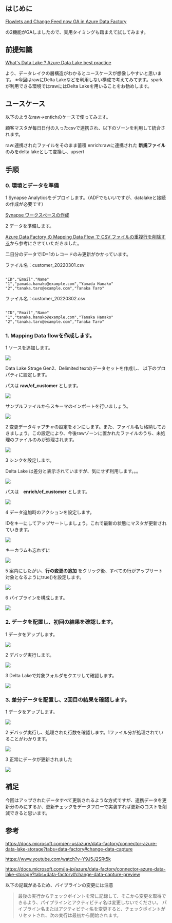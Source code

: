 ## はじめに

[Flowlets and Change Feed now GA in Azure Data Factory](https://techcommunity.microsoft.com/t5/azure-data-factory-blog/flowlets-and-change-feed-now-ga-in-azure-data-factory/ba-p/3267450)

の2機能がGAしましたので、実用タイミングも踏まえて試してみます。


## 前提知識

[What's Data Lake ? Azure Data Lake best practice](https://speakerdeck.com/ryomaru0825/whats-data-lake-azure-data-lake-best-practice)

より、データレイクの層構造がわかるとユースケースが想像しやすいと思います。
※今回はrawにDelta Lakeなどを利用しない構成で考えてみてます。sparkが利用できる環境ではrawにはDelta Lakeを用いることをお勧めします。


## ユースケース

以下のようなraw->entichのケースで使ってみます。

顧客マスタが毎日日付の入ったcsvで連携され、以下のゾーンを利用して統合されます。

raw:連携されたファイルをそのまま蓄積
enrich:rawに連携された **新規ファイル** のみをdelta lakeとして変換し、upsert

## 手順

### 0. 環境とデータを準備

1 Synapse Analyticsをデプロイします。（ADFでもいいですが、datalakeと接続の作成が必要です）

[Synapse ワークスペースの作成](https://docs.microsoft.com/ja-jp/azure/synapse-analytics/get-started-create-workspace)

2 データを準備します。

[Azure Data Factory の Mapping Data Flow で CSV ファイルの重複行を削除する](https://qiita.com/nakazax/items/94ffeaf2c9d7ada96cc2)から参考にさせていただきました。

二日分のデータでID=1のレコードのみ更新がかかっています。

ファイル名：customer_20220301.csv

```

"ID","Email","Name"
"1","yamada.hanako@example.com","Yamada Hanako"
"2","tanaka.taro@example.com","Tanaka Taro"

```


ファイル名：customer_20220302.csv

```

"ID","Email","Name"
"1","tanaka.hanako@example.com","Tanaka Hanako"
"2","tanaka.taro@example.com","Tanaka Taro"

```

### 1. Mapping Data flowを作成します。

1 ソースを追加します。

![](.image/2022-03-31-14-12-52.png)

Data Lake Strage Gen2、Delimited textのデータセットを作成し、
以下のプロパティに設定します。

パスは **raw/cf_customer** とします。

![](.image/2022-03-31-14-14-54.png)

サンプルファイルからスキーマのインポートを行いましょう。

![](.image/2022-03-31-14-15-20.png)

2 変更データキャプチャの設定をオンにします。また、ファイル名も格納しておきましょう。この設定により、今後rawゾーンに置かれたファイルのうち、未処理のファイルのみが処理されます。

![](.image/2022-03-31-14-16-24.png)

3 シンクを設定します。

Delta Lake は差分と表示されていますが、気にせず利用します。。。

![](.image/2022-03-31-14-17-45.png)


パスは　**enrich/cf_customer** とします。

![](.image/2022-03-31-14-19-43.png)

4 データ追加時のアクションを設定します。

IDをキーにしてアップサートしましょう。これで最新の状態にマスタが更新されていきます。


![](.image/2022-03-31-14-20-42.png)

キーカラムも忘れずに

![](.image/2022-03-31-14-22-22.png)

5 案内にしたがい、**行の変更の追加** をクリック後、すべての行がアップサート対象となるようにtrue()を設定します。

![](.image/2022-03-31-14-24-19.png)

6 パイプラインを構成します。

![](.image/2022-03-31-14-23-01.png)

### 2. データを配置し、初回の結果を確認します。

1 データをアップします。

![](.image/2022-03-31-14-23-44.png)

2 デバッグ実行します。

![](.image/2022-03-31-14-30-47.png)

3 Delta Lakeで対象フォルダをクエリして確認します。

![](.image/2022-03-31-14-32-19.png)



### 3. 差分データを配置し、2回目の結果を確認します。

1 データをアップします。

![](.image/2022-03-31-14-32-43.png)

2 デバッグ実行し、処理された行数を確認します。1ファイル分が処理されていることがわかります。

![](.image/2022-03-31-14-33-49.png)

3 正常にデータが更新されました

![](.image/2022-03-31-14-36-17.png)


## 補足

今回はアップされたデータすべて更新されるような方式ですが、連携データを更新分のみにするか、更新チェックをデータフローで実装すれば更新のコストを削減できると思います。

## 参考

https://docs.microsoft.com/en-us/azure/data-factory/connector-azure-data-lake-storage?tabs=data-factory#change-data-capture

https://www.youtube.com/watch?v=Y9J5J2SRt5k

https://docs.microsoft.com/ja-jp/azure/data-factory/connector-azure-data-lake-storage?tabs=data-factory#change-data-capture-preview

以下の記載があるため、パイプラインの変更には注意

>最後の実行からチェックポイントを常に記録して、そこから変更を取得できるよう、パイプラインとアクティビティ名は変更しないでください。 パイプライン名またはアクティビティ名を変更すると、チェックポイントがリセットされ、次の実行は最初から開始されます。